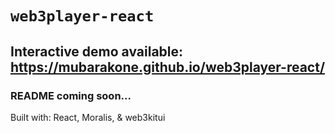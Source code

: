 # `web3player-react`
## Interactive demo available: https://mubarakone.github.io/web3player-react/
### README coming soon...
Built with: React, Moralis, & web3kitui

